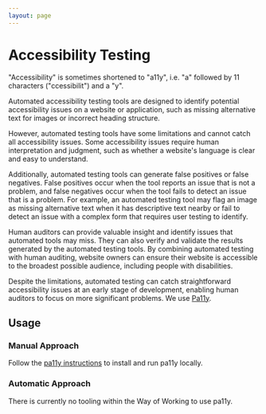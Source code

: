 ```yaml
---
layout: page
---
```


# Accessibility Testing

"Accessibility" is sometimes shortened to "a11y", i.e. "a" followed by 11 characters ("ccessibilit") and a "y".

Automated accessibility testing tools are designed to identify potential accessibility issues on a website or application, such as missing alternative text for images or incorrect heading structure.

However, automated testing tools have some limitations and cannot catch all accessibility issues. Some accessibility issues require human interpretation and judgment, such as whether a website's language is clear and easy to understand.

Additionally, automated testing tools can generate false positives or false negatives. False positives occur when the tool reports an issue that is not a problem, and false negatives occur when the tool fails to detect an issue that is a problem. For example, an automated testing tool may flag an image as missing alternative text when it has descriptive text nearby or fail to detect an issue with a complex form that requires user testing to identify.

Human auditors can provide valuable insight and identify issues that automated tools may miss. They can also verify and validate the results generated by the automated testing tools. By combining automated testing with human auditing, website owners can ensure their website is accessible to the broadest possible audience, including people with disabilities.

Despite the limitations, automated testing can catch straightforward accessibility issues at an early stage of development, enabling human auditors to focus on more significant problems. We use [Pa11y](https://pa11y.org).

## Usage

### Manual Approach

Follow the [pa11y instructions](https://github.com/pa11y/pa11y#command-line-interface) to install and run pa11y locally.

### Automatic Approach

There is currently no tooling within the Way of Working to use pa11y.

